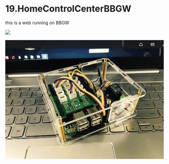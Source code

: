 # 19.HomeControlCenterBBGW
this is a web running on BBGW 

![](http://www.seeedstudio.com/wiki/images/b/b7/Xadow_Wearable_Kit_For_Edison33.png)

![](https://github.com/Lee-Kevin/19.HomeControlCenterBBGW/blob/master/images/1.png)
